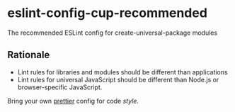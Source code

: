 # eslint-config-cup-recommended

The recommended ESLint config for create-universal-package modules

## Rationale
- Lint rules for libraries and modules should be different than applications
- Lint rules for universal JavaScript should be different than Node.js or browser-specific JavaScript.

Bring your own [prettier](https://github.com/prettier/prettier) config for code *style*.
